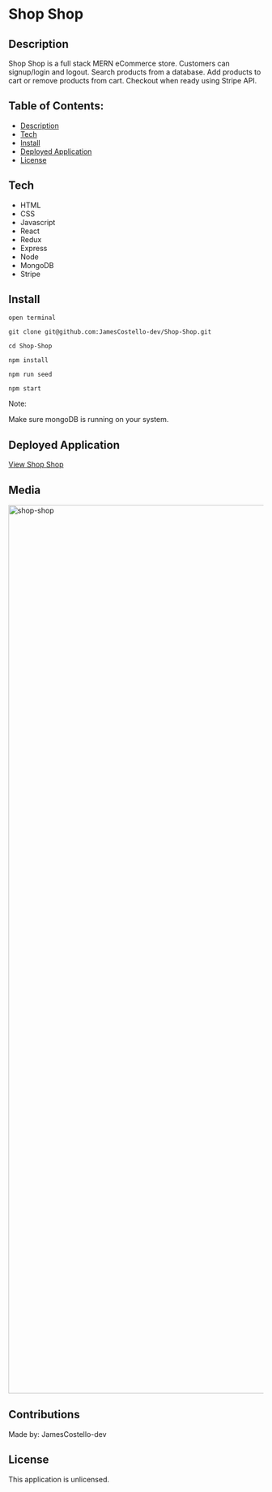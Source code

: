 # Shop Shop

## Description

Shop Shop is a full stack MERN eCommerce store.  Customers can signup/login and logout. Search products from a database.  Add products to cart or remove products from cart.  Checkout when ready using Stripe API.

## Table of Contents:

- [Description](#description)
- [Tech](#tech)
- [Install](#install)
- [Deployed Application](#deployed-application)
- [License](#license)

## Tech

* HTML
* CSS
* Javascript
* React
* Redux
* Express
* Node
* MongoDB
* Stripe

## Install

`open terminal`

`git clone git@github.com:JamesCostello-dev/Shop-Shop.git`

`cd Shop-Shop`

`npm install`

`npm run seed`

`npm start`

Note:

Make sure mongoDB is running on your system.

## Deployed Application

[View Shop Shop](https://murmuring-lake-12171.herokuapp.com/)

## Media

<img width="1755" alt="shop-shop" src="https://user-images.githubusercontent.com/28774706/111087787-c229eb80-84e0-11eb-8be1-b9f960d4c1c2.png">

## Contributions

Made by: JamesCostello-dev

## License

This application is unlicensed.
